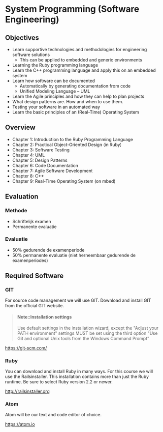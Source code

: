 # System Programming \(Software Engineering\)

## Objectives

* Learn supportive technologies and methodologies for engineering software solutions
  * This can be applied to embedded and generic environments
* Learning the Ruby programming language
* Learn the C++ programming language and apply this on an embedded system
* Learn how software can be documented
  * Automatically by generating documentation from code
  * Unified Modeling Language – UML
* Learn the Agile principles and how they can help to plan projects
* What design patterns are. How and when to use them.
* Testing your software in an automated way
* Learn the basic principles of an \(Real-Time\) Operating System

## Overview

* Chapter 1: Introduction to the Ruby Programming Language
* Chapter 2: Practical Object-Oriented Design \(in Ruby\)
* Chapter 3: Software Testing
* Chapter 4: UML
* Chapter 5: Design Patterns
* Chapter 6: Code Documentation
* Chapter 7: Agile Software Development
* Chapter 8: C++
* Chapter 9: Real-Time Operating System \(on mbed\)

## Evaluation

### Methode

* Schriftelijk examen
* Permanente evaluatie

### Evaluatie

* 50% gedurende de examenperiode
* 50% permanente evaluatie \(niet herneembaar gedurende de examenperiodes\)

## Required Software

### GIT

For source code management we will use GIT. Download and install GIT from the official GIT website.

> #### Note::Installation settings
> 
> Use default settings in the installation wizard, except the "Adjust your PATH environment" settings MUST be set using the third option "Use Git and optional Unix tools from the Windows Command Prompt"

[https:\/\/git-scm.com\/](https://git-scm.com/)

### Ruby

You can download and install Ruby in many ways. For this course we will use the Railsinstaller. This installation contains more than just the Ruby runtime. Be sure to select Ruby version 2.2 or newer.

[http:\/\/railsinstaller.org](http://railsinstaller.org)

### Atom

Atom will be our text and code editor of choice.

[https:\/\/atom.io](https://atom.io)



